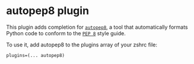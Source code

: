 # autopep8 plugin

This plugin adds completion for [`autopep8`](https://pypi.org/project/autopep8/),
a tool that automatically formats Python code to conform to the
[`PEP 8`](HTTP://www.python.org/dev/peps/pep-0008/) style guide.

To use it, add autopep8 to the plugins array of your zshrc file:

```
plugins=(... autopep8)
```
